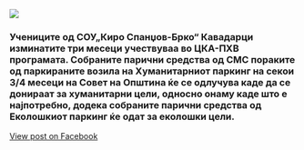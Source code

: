 ![](/News/13.webp)

### Учениците од СОУ„Киро Спанџов-Брко“ Кавадарци изминатите три месеци учествуваа во ЦКА-ПХВ програмата. Собраните парични средства од СМС пораките од паркираните возила на Хуманитарниот паркинг на секои 3/4 месеци на Совет на Општина ќе се одлучува каде да се донираат за хуманитарни цели, односно онаму каде што е најпотребно, додека собраните парични средства од Еколошкиот паркинг ќе одат за еколошки цели.

[View post on Facebook](https://www.facebook.com/permalink.php?story_fbid=pfbid07MxR47cTsvWH6VVo5Dj2rxGTF9Nz2chspNeq93KA7jqz7BAbs4kcMSyefdE2ZzCSl&id=100009483255162)